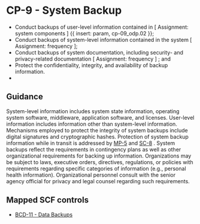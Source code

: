 # CP-9 - System Backup
- Conduct backups of user-level information contained in \[ Assignment: system components \] {{ insert: param, cp-09_odp.02 }};
- Conduct backups of system-level information contained in the system \[ Assignment: frequency \];
- Conduct backups of system documentation, including security- and privacy-related documentation \[ Assignment: frequency \] ; and
- Protect the confidentiality, integrity, and availability of backup information.
- 
## Guidance
System-level information includes system state information, operating system software, middleware, application software, and licenses. User-level information includes information other than system-level information. Mechanisms employed to protect the integrity of system backups include digital signatures and cryptographic hashes. Protection of system backup information while in transit is addressed by [MP-5](#mp-5) and [SC-8](#sc-8) . System backups reflect the requirements in contingency plans as well as other organizational requirements for backing up information. Organizations may be subject to laws, executive orders, directives, regulations, or policies with requirements regarding specific categories of information (e.g., personal health information). Organizational personnel consult with the senior agency official for privacy and legal counsel regarding such requirements.
## Mapped SCF controls
- [BCD-11 - Data Backups](../scf/bcd-11-databackups.md)